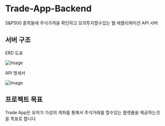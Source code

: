 # Trade-App-Backend

S&P500 종목들에 주식가격을 확인하고 모의투자할수있는 웹 애플리케이션 API 서버

## 서버 구조
ERD 도표

![Image](https://github.com/user-attachments/assets/76c4f2fb-2859-424d-9033-82c2441e8729)

API 명세서

![Image](https://github.com/user-attachments/assets/8e332238-3e12-4bcf-86d3-bf19ac5df2c5)

## 프로젝트 목표
Trade App은 유저가 가성의 계좌를 통해서 주식거래를 할수있는 플렛폼을 제공하는것을 목표로 합니다


